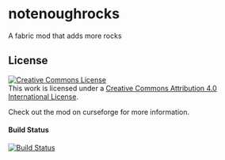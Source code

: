 # notenoughrocks
A fabric mod that adds more rocks

## License
[![Creative Commons License](https://i.creativecommons.org/l/by/4.0/88x31.png)](http://creativecommons.org/licenses/by/4.0/)  
This work is licensed under a [Creative Commons Attribution 4.0 International License](http://creativecommons.org/licenses/by/4.0/).

Check out the mod on curseforge for more information.  

#### Build Status
[![Build Status](https://travis-ci.com/BoogieMonster1O1/notenoughrocks.svg?branch=master)](https://travis-ci.com/BoogieMonster1O1/notenoughrocks)
